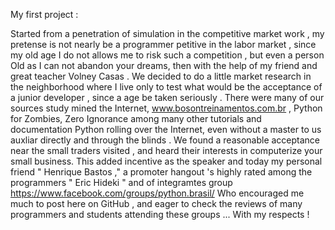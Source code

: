 My first project :

Started from a penetration of simulation in the competitive market
work , my pretense is not nearly be a programmer
petitive in the labor market , since my old age I do not
allows me to risk such a competition , but even a person
Old as I can not abandon your dreams, then with the help of my
friend and great teacher Volney Casas .
We decided to do a little market research in the neighborhood where I live only
to test what would be the acceptance of a junior developer , since a
age be taken seriously . There were many of our sources
study mined the Internet, www.bosontreinamentos.com.br , Python
for Zombies, Zero Ignorance among many other tutorials and documentation
Python rolling over the Internet, even without a master to us auxliar
directly and through the blinds . We found a reasonable acceptance
near the small traders visited , and heard their interests in
computerize your small business. This added incentive as the
speaker and today my personal friend " Henrique Bastos ," a promoter
hangout 's highly rated among the programmers " Eric Hideki " and
of integramtes group https://www.facebook.com/groups/python.brasil/
Who encouraged me much to post here on GitHub , and eager to
check the reviews of many programmers and students attending
these groups ... With my respects !



